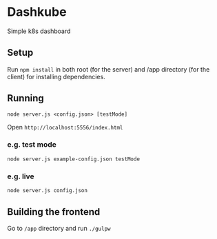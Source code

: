 # Dashkube

Simple k8s dashboard

## Setup

Run ``` npm install ``` in both root (for the server) and /app directory (for the client) for installing dependencies.

## Running

```node server.js <config.json> [testMode] ```

Open ``` http://localhost:5556/index.html ```

### e.g. test mode
```node server.js example-config.json testMode ```

### e.g. live
```node server.js config.json```


## Building the frontend

Go to ``` /app ``` directory and run ```./gulpw ```

